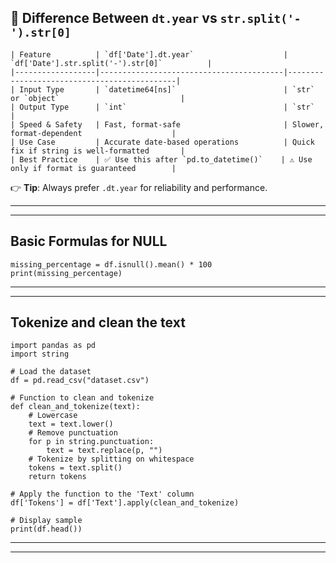 ## 📌 Difference Between `dt.year` vs `str.split('-').str[0]`

```
| Feature          | `df['Date'].dt.year`                    | `df['Date'].str.split('-').str[0]`          |
|------------------|-----------------------------------------|---------------------------------------------|
| Input Type       | `datetime64[ns]`                        | `str` or `object`                           |
| Output Type      | `int`                                   | `str`                                       |
| Speed & Safety   | Fast, format-safe                       | Slower, format-dependent                    |
| Use Case         | Accurate date-based operations          | Quick fix if string is well-formatted       |
| Best Practice    | ✅ Use this after `pd.to_datetime()`    | ⚠️ Use only if format is guaranteed        |
```

👉 **Tip**: Always prefer `.dt.year` for reliability and performance.

----
----

## Basic Formulas for NULL
```
missing_percentage = df.isnull().mean() * 100
print(missing_percentage)
```

----
----

## Tokenize and clean the text
```
import pandas as pd
import string

# Load the dataset
df = pd.read_csv("dataset.csv")

# Function to clean and tokenize
def clean_and_tokenize(text):
    # Lowercase
    text = text.lower()
    # Remove punctuation
    for p in string.punctuation:
        text = text.replace(p, "")
    # Tokenize by splitting on whitespace
    tokens = text.split()
    return tokens

# Apply the function to the 'Text' column
df['Tokens'] = df['Text'].apply(clean_and_tokenize)

# Display sample
print(df.head())
```

----
----

